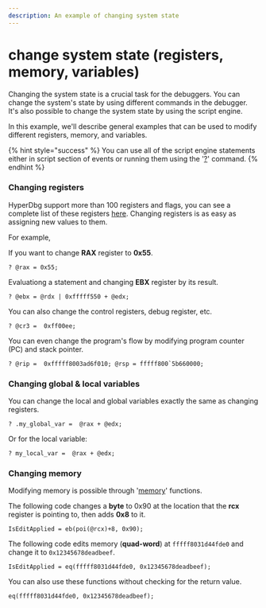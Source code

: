 ```yaml
---
description: An example of changing system state
---
```


# change system state (registers, memory, variables)

Changing the system state is a crucial task for the debuggers. You can change the system's state by using different commands in the debugger. It's also possible to change the system state by using the script engine.

In this example, we'll describe general examples that can be used to modify different registers, memory, and variables.

{% hint style="success" %}
You can use all of the script engine statements either in script section of events or running them using the '[?](https://docs.hyperdbg.org/commands/debugging-commands/eval)' command.
{% endhint %}

### Changing registers

HyperDbg support more than 100 registers and flags, you can see a complete list of these registers [here](https://docs.hyperdbg.org/commands/scripting-language/assumptions-and-evaluations). Changing registers is as easy as assigning new values to them.

For example,

If you want to change **RAX** register to **0x55**.

```clike
? @rax = 0x55;
```

Evaluationg a statement and changing **EBX** register by its result. 

```clike
? @ebx = @rdx | 0xfffff550 + @edx;
```

You can also change the control registers, debug register, etc.

```clike
? @cr3 =  0xff00ee;
```

You can even change the program's flow by modifying program counter (PC) and stack pointer.

```clike
? @rip =  0xfffff8003ad6f010; @rsp = fffff800`5b660000;
```

### Changing global & local variables

You can change the local and global variables exactly the same as changing registers.

```clike
? .my_global_var =  @rax + @edx;
```

Or for the local variable:

```clike
? my_local_var =  @rax + @edx;
```

### Changing memory

Modifying memory is possible through '[memory](https://docs.hyperdbg.org/commands/scripting-language/functions/memory)' functions.

The following code changes a **byte** to 0x90 at the location that the **rcx** register is pointing to, then adds **0x8** to it.

```clike
IsEditApplied = eb(poi(@rcx)+8, 0x90);
```

The following code edits memory (**quad-word**) at `fffff8031d44fde0` and change it to `0x12345678deadbeef`.

```clike
IsEditApplied = eq(fffff8031d44fde0, 0x12345678deadbeef);
```

You can also use these functions without checking for the return value.

```clike
eq(fffff8031d44fde0, 0x12345678deadbeef);
```
